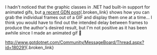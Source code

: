 I hadn't noticed that the graphic classes in .NET had built-in support for animated gifs, but [a recent GDN post](http://www.gotdotnet.com/Community/MessageBoard/Thread.aspx?id=180291){.broken_link} shows how you can grab the individual frames out of a GIF and display them one at a time... I think you would have to find out the intended delay between frames to produce the author's desired result, but I'm not positive as it has been awhile since I made an animated gif 🙂

<http://www.gotdotnet.com/Community/MessageBoard/Thread.aspx?id=180291>{.broken_link}